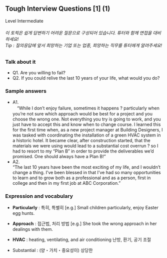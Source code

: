 ## Tough Interview Questions [1] (1)
Level Intermediate
###### 이 토픽은 쉽게 답변하기 어려운 질문으로 구성되어 있습니다. 튜터와 함께 면접을 대비하세요!<br/>Tip : 질의응답에 앞서 희망하는 기업 또는 업종, 희망하는 직무를 튜터에게 알려주세요!

### Talk about it
- Q1. Are you willing to fail?- Q2. If you could relive the last 10 years of your life, what would you do?
### Sample answers
- A1.  
　“While I don’t enjoy failure, sometimes it happens ? particularly when you’re not sure which approach would be best for a project and you choose the wrong one. Not everything you try is going to work, and you just have to accept this and know when to change course. I learned this for the first time when, as a new project manager at Building Designers, I was tasked with coordinating the installation of a green HVAC system in a historic hotel. It became clear, after construction started, that the materials we were using would lead to a substantial cost overrun ? so I had to resort to my “Plan B” in order to provide the deliverables we’d promised. One should always have a Plan B!”- A2.  
“The last 10 years have been the most exciting of my life, and I wouldn’t change a thing. I’ve been blessed in that I’ve had so many opportunities to learn and to grow both as a professional and as a person, first in college and then in my first job at ABC Corporation.”
### Expression and vocabulary
- **Particularly** : 특히, 특별히
[e.g.] Small children particularly, enjoy Easter egg hunts.

- **Approach** : 접근법, 처리 방법
[e.g.] She took the wrong approach in her dealings with them.

- **HVAC** : heating, ventilating, and air conditioning 난방, 환기, 공기 조절
- Substantial : (양・가치・중요성이) 상당한


